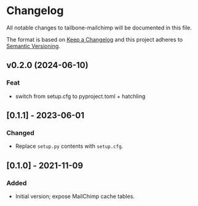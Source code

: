 
# Changelog
All notable changes to tailbone-mailchimp will be documented in this file.

The format is based on [Keep a Changelog](http://keepachangelog.com/en/1.0.0/)
and this project adheres to [Semantic Versioning](http://semver.org/spec/v2.0.0.html).

## v0.2.0 (2024-06-10)

### Feat

- switch from setup.cfg to pyproject.toml + hatchling

## [0.1.1] - 2023-06-01
### Changed
- Replace `setup.py` contents with `setup.cfg`.

## [0.1.0] - 2021-11-09
### Added
- Initial version; expose MailChimp cache tables.
